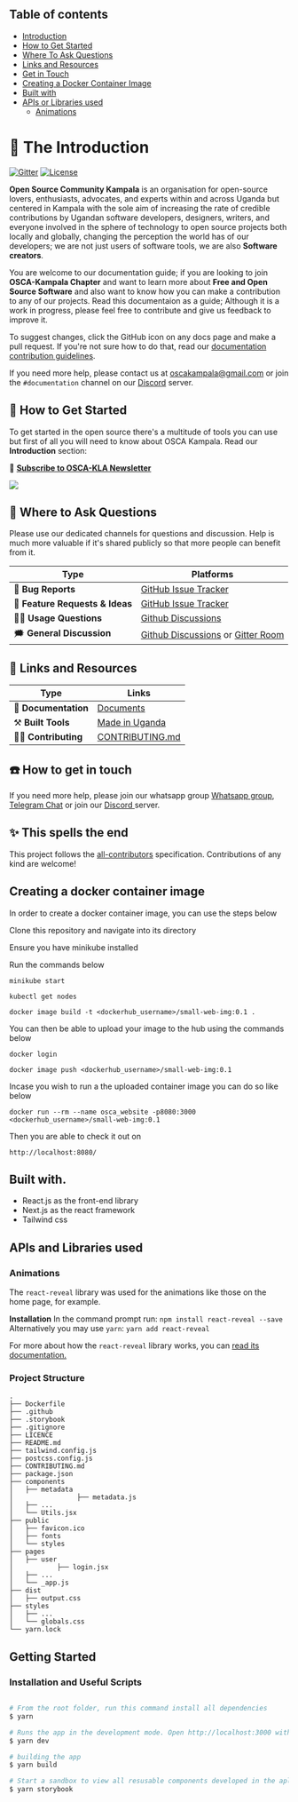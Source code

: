 ## Table of contents

- [Introduction](#the-introduction)
- [How to Get Started](#how-to-get-started)
- [Where To Ask Questions](#where-to-ask-questions)
- [Links and Resources](#links-and-resources)
- [Get in Touch](#how-to-get-in-touch)
- [Creating a Docker Container Image](#creating-a-docker-container-image)
- [Built with](#built-with)
- [APIs or Libraries used](#apis-and-libraries-used)
  - [Animations](#animations)


# 📜 The Introduction

[![Gitter](https://badges.gitter.im/OSCA-Kampala-Chapter/TTS.svg)](https://gitter.im/OSCA-Kampala-Chapter/community?utm_source=badge&utm_medium=badge&utm_campaign=pr-badge)
[![License](https://img.shields.io/badge/License-MIT%202.0-brightgreen.svg)](https://opensource.org/licenses/MIT-2.0)

**Open Source Community Kampala** is an organisation for open-source lovers, enthusiasts, advocates, and experts within and across Uganda but centered in Kampala with the sole aim of increasing the rate of credible contributions by Ugandan software developers, designers, writers, and everyone involved in the sphere of technology to open source projects both locally and globally, changing the perception the world has of our developers; we are not just users of software tools, we are also **Software creators**.

You are welcome to our documentation guide; if you are looking to join **OSCA-Kampala Chapter** and want to learn more about **Free and Open Source Software** and also want to know how you can make a contribution to any of our projects. Read this documentaion as a guide; Although it is a work in progress, please feel free to contribute and give us feedback to improve it.

To suggest changes, click the GitHub icon on any docs page and make a pull request. If you're not sure how to do that, read our [documentation contribution guidelines](https://github.com/OSCA-Kampala-Chapter/First-contribution-practice/blob/main/CONTRIBUTING.md).

If you need more help, please contact us at [oscakampala@gmail.com](mailto:oscakampala@gmail.com) or join the `#documentation` channel on our [Discord](https://discord.gg/pRJgjH9SwR) server.

## 🏁 How to Get Started

To get started in the open source there's a multitude of tools you can use but first of all you will need to know about OSCA Kampala. Read our **Introduction** section:

📰 [**Subscribe to OSCA-KLA Newsletter**](https://www.getrevue.co/profile/oscakampala)

<img src="https://static.scarf.sh/a.png?x-pxid=cf317fe7-2188-4721-bc01-124bb5d5dbb2" />

## 💬 Where to Ask Questions

Please use our dedicated channels for questions and discussion. Help is much more valuable if it's shared publicly so that more people can benefit from it.

| Type                            | Platforms                             |
| ------------------------------- | ------------------------------------- |
| 🚨 **Bug Reports**              | [GitHub Issue Tracker]                |
| 🎁 **Feature Requests & Ideas** | [GitHub Issue Tracker]                |
| 👩‍💻 **Usage Questions**          | [Github Discussions]                  |
| 🗯 **General Discussion**        | [Github Discussions] or [Gitter Room] |

[github issue tracker]: https://github.com/oscakampala/oscakampala.github.io/issues
[github discussions]: https://github.com/oscakampala/oscakampala.github.io/discussions
[gitter room]: https://gitter.im/OSCA-Kampala-Chapter?utm_source=share-link&utm_medium=link&utm_campaign=share-link

## 🔗 Links and Resources

| Type                 | Links                                                                                    |
| -------------------- | ---------------------------------------------------------------------------------------- |
| 💼 **Documentation** | [Documents](https://github.com/OSCA-Kampala-Chapter/First-contribution-practice)         |
| ⚒️ **Built Tools**   | [Made in Uganda](https://github.com/OSCA-Kampala-Chapter)              |
| 👩‍💻 **Contributing**  | [CONTRIBUTING.md](https://github.com/oscakampala/oscakampala.github.io/blob/main/CONTRIBUTING.md) |

## ☎️ How to get in touch

If you need more help, please join our whatsapp group [Whatsapp group](https://chat.whatsapp.com/D2bB0UWDgT34Fic3Hnb2fA), [Telegram Chat](https://t.me/oscakampala) or join our [Discord ](https://discord.gg/pRJgjH9SwR) server.

## ✨ This spells the end

This project follows the [all-contributors](https://github.com/all-contributors/all-contributors) specification. Contributions of any kind are welcome!

## Creating a docker container image

In order to create a docker container image, you can use the steps below

Clone this repository and navigate into its directory

Ensure you have minikube installed

Run the commands below

`minikube start`

`kubectl get nodes`

`docker image build -t <dockerhub_username>/small-web-img:0.1 . `

You can then be able to upload your image to the hub using the commands below

`docker login`

`docker image push <dockerhub_username>/small-web-img:0.1`

Incase you wish to run a the uploaded container image you can do so like below

`docker run --rm --name osca_website -p8080:3000 <dockerhub_username>/small-web-img:0.1`

Then you are able to check it out on 

`http://localhost:8080/`

## Built with.

- React.js as the front-end library
- Next.js as the react framework
- Tailwind css

## APIs and Libraries used

### Animations

The `react-reveal` library was used for the animations like those on the home page, for example.

**Installation**
In the command prompt run:
`npm install react-reveal --save`
Alternatively you may use `yarn`:
`yarn add react-reveal`
 
 For more about how the `react-reveal` library works, you can [read its documentation.](https://www.react-reveal.com/examples/)


### Project Structure

```
.
├── Dockerfile
├── .github
├── .storybook
├── .gitignore
├── LICENCE
├── README.md
├── tailwind.config.js
├── postcss.config.js
├── CONTRIBUTING.md
├── package.json
├── components
│   ├── metadata 
│                ├── metadata.js
│   ├── ...
│   └── Utils.jsx
├── public
│   ├── favicon.ico
│   ├── fonts
│   └── styles
├── pages
│   ├── user
│           ├── login.jsx
│   ├── ...
│   └── _app.js
├── dist
│   ├── output.css
├── styles
│   ├── ...
│   └── globals.css
└── yarn.lock
```

## Getting Started

### Installation and Useful Scripts

```bash

# From the root folder, run this command install all dependencies
$ yarn

# Runs the app in the development mode. Open http://localhost:3000 with your browser to see the result.
$ yarn dev

# building the app
$ yarn build

# Start a sandbox to view all resusable components developed in the aplication. Open [http://localhost:6006](http://localhost:6006) with your browser to see the result.
$ yarn storybook

```

